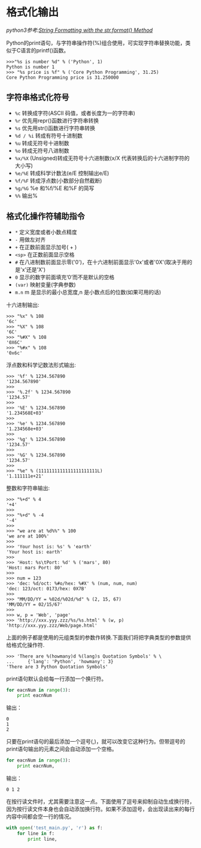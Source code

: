 # 格式化输出
_python3参考:[String Formatting with the str.format() Method
](https://github.com/zhangjunhd/python-examples/blob/master/ProgrammingInPython3/DataTypes.md#string-formatting-with-the-strformat-method)_

Python的print语句，与字符串操作符(%)组合使用，可实现字符串替换功能，类似于C语言的printf()函数。

    >>>"%s is number %d" % ('Python', 1)
    Python is number 1
    >>> "%s price is %f" % ('Core Python Programming', 31.25)
    Core Python Programming price is 31.250000

## 字符串格式化符号

* `%c` 转换成字符(ASCII 码值，或者长度为一的字符串)
* `%r` 优先用repr()函数进行字符串转换
* `%s` 优先用str()函数进行字符串转换
* `%d / %i` 转成有符号十进制数
* `%u` 转成无符号十进制数
* `%o` 转成无符号八进制数
* `%x/%X` (Unsigned)转成无符号十六进制数(x/X 代表转换后的十六进制字符的大小写)
* `%e/%E` 转成科学计数法(e/E 控制输出e/E)
* `%f/%F` 转成浮点数(小数部分自然截断)
* `%g/%G` %e 和%f/%E 和%F 的简写
* `%%` 输出%

## 格式化操作符辅助指令

* `*` 定义宽度或者小数点精度
* `-` 用做左对齐
* `+` 在正数前面显示加号( + )
* `<sp>` 在正数前面显示空格
* `#` 在八进制数前面显示零('0')，在十六进制前面显示'0x'或者'0X'(取决于用的是'x'还是'X')
* `0` 显示的数字前面填充‘0’而不是默认的空格
* `(var)` 映射变量(字典参数)
* `m.n` m 是显示的最小总宽度,n 是小数点后的位数(如果可用的话)

十六进制输出:

    >>> "%x" % 108
    '6c'
    >>> "%X" % 108
    '6C'
    >>> "%#X" % 108
    '0X6C'
    >>> "%#x" % 108
    '0x6c'

浮点数和科学记数法形式输出:

    >>> '%f' % 1234.567890
    '1234.567890'
    >>>
    >>> '%.2f' % 1234.567890
    '1234.57'
    >>>
    >>> '%E' % 1234.567890
    '1.234568E+03'
    >>>
    >>> '%e' % 1234.567890
    '1.234568e+03'
    >>>
    >>> '%g' % 1234.567890
    '1234.57'
    >>>
    >>> '%G' % 1234.567890
    '1234.57'
    >>>
    >>> "%e" % (1111111111111111111111L)
    '1.111111e+21'

整数和字符串输出:

    >>> "%+d" % 4
    '+4'
    >>>
    >>> "%+d" % -4
    '-4'
    >>>
    >>> "we are at %d%%" % 100
    'we are at 100%'
    >>>
    >>> 'Your host is: %s' % 'earth'
    'Your host is: earth'
    >>>
    >>> 'Host: %s\tPort: %d' % ('mars', 80)
    'Host: mars Port: 80'
    >>>
    >>> num = 123
    >>> 'dec: %d/oct: %#o/hex: %#X' % (num, num, num)
    'dec: 123/oct: 0173/hex: 0X7B'
    >>>
    >>> "MM/DD/YY = %02d/%02d/%d" % (2, 15, 67)
    'MM/DD/YY = 02/15/67'
    >>>
    >>> w, p = 'Web', 'page'
    >>> 'http://xxx.yyy.zzz/%s/%s.html' % (w, p)
    'http://xxx.yyy.zzz/Web/page.html'

上面的例子都是使用的元组类型的参数作转换.下面我们将把字典类型的参数提供给格式化操作符.

    >>> 'There are %(howmany)d %(lang)s Quotation Symbols' % \
    ...     {'lang': 'Python', 'howmany': 3}
    'There are 3 Python Quotation Symbols'

print语句默认会给每一行添加一个换行符。

```python
for eacnNum in range(3):
    print eacnNum
```

输出：

    0
    1
    2

只要在print语句的最后添加一个逗号(,)，就可以改变它这种行为。但带逗号的print语句输出的元素之间会自动添加一个空格。

```python
for eacnNum in range(3):
    print eacnNum,
```

输出：

    0 1 2

在按行读文件时，尤其需要注意这一点。下面使用了逗号来抑制自动生成换行符，因为按行读文件本身也会自动添加换行符。如果不添加逗号，会出现读出来的每行内容中间都会空一行的情况。

```python
with open('test_main.py', 'r') as f:
    for line in f:
        print line,
```
